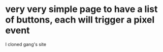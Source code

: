 # very very simple page to have a list of buttons, each will trigger a pixel event
I cloned gang's site
